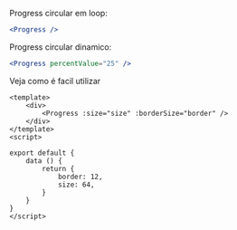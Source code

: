 Progress circular em loop:

```jsx
<Progress />
``` 

Progress circular dinamico:

```jsx
<Progress percentValue="25" />
``` 

Veja como é facil utilizar

```vue
<template>
    <div>
        <Progress :size="size" :borderSize="border" />
    </div>
</template>
<script>

export default {
    data () {
        return {
            border: 12,
            size: 64,
        }
    }
}
</script>
```
